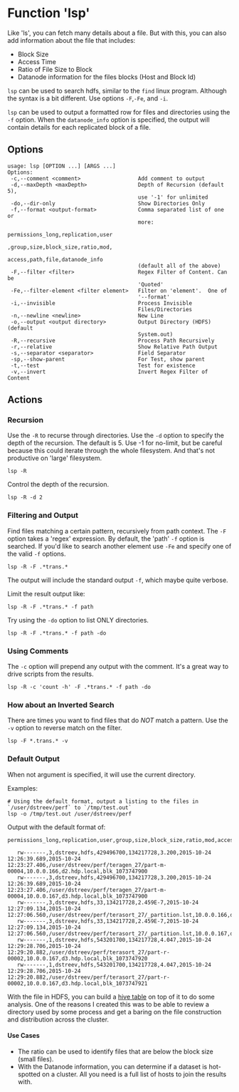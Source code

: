 # Function 'lsp'

Like 'ls', you can fetch many details about a file.  But with this, you can also add information about the file that includes:
- Block Size
- Access Time
- Ratio of File Size to Block
- Datanode information for the files blocks (Host and Block Id)

`lsp` can be used to search hdfs, similar to the `find` linux program.  Although the syntax is a bit different.  Use options `-F`,`-Fe`, and `-i`. 

`lsp` can be used to output a formatted row for files and directories using the `-f` option.  When the `datanode_info` option is specified, the output will contain details for each replicated block of a file.

## Options

```
usage: lsp [OPTION ...] [ARGS ...]
Options:
 -c,--comment <comment>                  Add comment to output
 -d,--maxDepth <maxDepth>                Depth of Recursion (default 5),
                                         use '-1' for unlimited
 -do,--dir-only                          Show Directories Only
 -f,--format <output-format>             Comma separated list of one or
                                         more:
                                         permissions_long,replication,user
                                         ,group,size,block_size,ratio,mod,
                                         access,path,file,datanode_info
                                         (default all of the above)
 -F,--filter <filter>                    Regex Filter of Content. Can be
                                         'Quoted'
 -Fe,--filter-element <filter element>   Filter on 'element'.  One of
                                         '--format'
 -i,--invisible                          Process Invisible
                                         Files/Directories
 -n,--newline <newline>                  New Line
 -o,--output <output directory>          Output Directory (HDFS) (default
                                         System.out)
 -R,--recursive                          Process Path Recursively
 -r,--relative                           Show Relative Path Output
 -s,--separator <separator>              Field Separator
 -sp,--show-parent                       For Test, show parent
 -t,--test                               Test for existence
 -v,--invert                             Invert Regex Filter of Content
```                                                                    

## Actions

### Recursion

Use the `-R` to recurse through directories.  Use the `-d` option to specify the depth of the recursion.  The default is 5.  Use -1 for no-limit, but be careful because this could iterate through the whole filesystem.  And that's not productive on 'large' filesystem.

```
lsp -R
```

Control the depth of the recursion.

```
lsp -R -d 2
```

### Filtering and Output

Find files matching a certain pattern, recursively from path context. The `-F` option takes a 'regex' expression.  By default, the 'path' `-f` option is searched.  If you'd like to search another element use `-Fe` and specify one of the valid `-f` options.

```
lsp -R -F .*trans.*
```

The output will include the standard output `-f`, which maybe quite verbose.

Limit the result output like:

```
lsp -R -F .*trans.* -f path
```

Try using the `-do` option to list ONLY directories.

```
lsp -R -F .*trans.* -f path -do
```                            

### Using Comments

The `-c` option will prepend any output with the comment.  It's a great way to drive scripts from the results.

```
lsp -R -c 'count -h' -F .*trans.* -f path -do
```       

### How about an Inverted Search

There are times you want to find files that do *NOT* match a pattern. Use the `-v` option to reverse match on the filter.

```
lsp -F *.trans.* -v
```        

### Default Output

When not argument is specified, it will use the current directory.

Examples:
    
    # Using the default format, output a listing to the files in `/user/dstreev/perf` to `/tmp/test.out`
    lsp -o /tmp/test.out /user/dstreev/perf

Output with the default format of:

    permissions_long,replication,user,group,size,block_size,ratio,mod,access,path,datanode_info
    
```
   rw-------,3,dstreev,hdfs,429496700,134217728,3.200,2015-10-24 12:26:39.689,2015-10-24 12:23:27.406,/user/dstreev/perf/teragen_27/part-m-00004,10.0.0.166,d2.hdp.local,blk_1073747900
   rw-------,3,dstreev,hdfs,429496700,134217728,3.200,2015-10-24 12:26:39.689,2015-10-24 12:23:27.406,/user/dstreev/perf/teragen_27/part-m-00004,10.0.0.167,d3.hdp.local,blk_1073747900
   rw-------,3,dstreev,hdfs,33,134217728,2.459E-7,2015-10-24 12:27:09.134,2015-10-24 12:27:06.560,/user/dstreev/perf/terasort_27/_partition.lst,10.0.0.166,d2.hdp.local,blk_1073747909
   rw-------,3,dstreev,hdfs,33,134217728,2.459E-7,2015-10-24 12:27:09.134,2015-10-24 12:27:06.560,/user/dstreev/perf/terasort_27/_partition.lst,10.0.0.167,d3.hdp.local,blk_1073747909
   rw-------,1,dstreev,hdfs,543201700,134217728,4.047,2015-10-24 12:29:28.706,2015-10-24 12:29:20.882,/user/dstreev/perf/terasort_27/part-r-00002,10.0.0.167,d3.hdp.local,blk_1073747920
   rw-------,1,dstreev,hdfs,543201700,134217728,4.047,2015-10-24 12:29:28.706,2015-10-24 12:29:20.882,/user/dstreev/perf/terasort_27/part-r-00002,10.0.0.167,d3.hdp.local,blk_1073747921
```

With the file in HDFS, you can build a [hive table](./src/main/hive/lsp.ddl) on top of it to do some analysis.  One of the reasons I created this was to be able to review a directory used by some process and get a baring on the file construction and distribution across the cluster.  

#### Use Cases
- The ratio can be used to identify files that are below the block size (small files).
- With the Datanode information, you can determine if a dataset is hot-spotted on a cluster.  All you need is a full list of hosts to join the results with.

